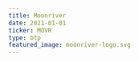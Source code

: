 ```yaml
---
title: Moonriver
date: 2021-01-01
ticker: MOVR
type: btp
featured_image: moonriver-logo.svg
---
```

